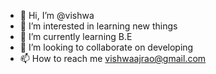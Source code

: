 - 👋 Hi, I’m @vishwa
- 👀 I’m interested in learning new things
- 🌱 I’m currently learning B.E 
- 💞️ I’m looking to collaborate on developing  
- 📫 How to reach me vishwaajrao@gmail.com

<!---
vishwa2002/vishwa2002 is a ✨ special ✨ repository because its `README.md` (this file) appears on your GitHub profile.
You can click the Preview link to take a look at your changes.
--->
